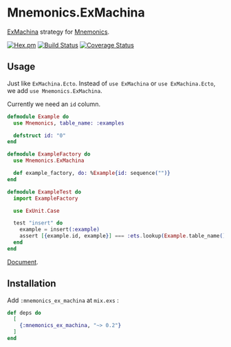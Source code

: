Mnemonics.ExMachina
==
[ExMachina][ExMachina] strategy for [Mnemonics][Mnemonics].

[![Hex.pm](https://img.shields.io/hexpm/v/mnemonics_ex_machina.svg)](https://hex.pm/packages/mnemonics_ex_machina)
[![Build Status](https://travis-ci.org/ne-sachirou/mnemonics_ex_machina.svg?branch=master)](https://travis-ci.org/ne-sachirou/mnemonics_ex_machina)
[![Coverage Status](https://coveralls.io/repos/github/ne-sachirou/mnemonics_ex_machina/badge.svg)](https://coveralls.io/github/ne-sachirou/mnemonics_ex_machina)

Usage
--
Just like `ExMachina.Ecto`. Instead of `use ExMachina` or `use ExMachina.Ecto`, we add `use Mnemonics.ExMachina`.

Currently we need an `id` column.

```elixir
defmodule Example do
  use Mnemonics, table_name: :examples

  defstruct id: "0"
end

defmodule ExampleFactory do
  use Mnemonics.ExMachina

  def example_factory, do: %Example{id: sequence("")}
end

defmodule ExampleTest do
  import ExampleFactory

  use ExUnit.Case

  test "insert" do
    example = insert(:example)
    assert [{example.id, example}] === :ets.lookup(Example.table_name(), example.id)
  end
end
```

[Document](https://hexdocs.pm/mnemonics_ex_machina).

Installation
--
Add `:mnemonics_ex_machina` at `mix.exs` :

```elixir
def deps do
  [
    {:mnemonics_ex_machina, "~> 0.2"}
  ]
end
```

[ExMachina]: https://hex.pm/packages/ex_machina
[Mnemonics]: https://hex.pm/packages/mnemonics
